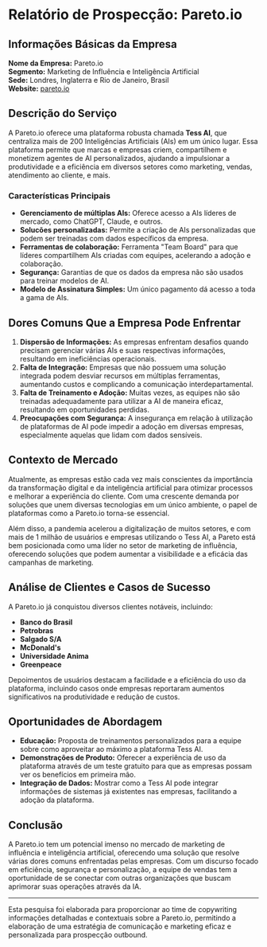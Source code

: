 # Relatório de Prospecção: Pareto.io

## Informações Básicas da Empresa

**Nome da Empresa:** Pareto.io  
**Segmento:** Marketing de Influência e Inteligência Artificial  
**Sede:** Londres, Inglaterra e Rio de Janeiro, Brasil  
**Website:** [pareto.io](https://pareto.io)  

## Descrição do Serviço

A Pareto.io oferece uma plataforma robusta chamada **Tess AI**, que centraliza mais de 200 Inteligências Artificiais (AIs) em um único lugar. Essa plataforma permite que marcas e empresas criem, compartilhem e monetizem agentes de AI personalizados, ajudando a impulsionar a produtividade e a eficiência em diversos setores como marketing, vendas, atendimento ao cliente, e mais.

### Características Principais
- **Gerenciamento de múltiplas AIs:** Oferece acesso a AIs líderes de mercado, como ChatGPT, Claude, e outros.
- **Solucões personalizadas:** Permite a criação de AIs personalizadas que podem ser treinadas com dados específicos da empresa.
- **Ferramentas de colaboração:** Ferramenta "Team Board" para que líderes compartilhem AIs criadas com equipes, acelerando a adoção e colaboração.
- **Segurança:** Garantias de que os dados da empresa não são usados para treinar modelos de AI.
- **Modelo de Assinatura Simples:** Um único pagamento dá acesso a toda a gama de AIs.

## Dores Comuns Que a Empresa Pode Enfrentar
1. **Dispersão de Informações:** As empresas enfrentam desafios quando precisam gerenciar várias AIs e suas respectivas informações, resultando em ineficiências operacionais.
2. **Falta de Integração:** Empresas que não possuem uma solução integrada podem desviar recursos em múltiplas ferramentas, aumentando custos e complicando a comunicação interdepartamental.
3. **Falta de Treinamento e Adoção:** Muitas vezes, as equipes não são treinadas adequadamente para utilizar a AI de maneira eficaz, resultando em oportunidades perdidas.
4. **Preocupações com Segurança:** A insegurança em relação à utilização de plataformas de AI pode impedir a adoção em diversas empresas, especialmente aquelas que lidam com dados sensíveis.

## Contexto de Mercado
Atualmente, as empresas estão cada vez mais conscientes da importância da transformação digital e da inteligência artificial para otimizar processos e melhorar a experiência do cliente. Com uma crescente demanda por soluções que unem diversas tecnologias em um único ambiente, o papel de plataformas como a Pareto.io torna-se essencial. 

Além disso, a pandemia acelerou a digitalização de muitos setores, e com mais de 1 milhão de usuários e empresas utilizando o Tess AI, a Pareto está bem posicionada como uma líder no setor de marketing de influência, oferecendo soluções que podem aumentar a visibilidade e a eficácia das campanhas de marketing.

## Análise de Clientes e Casos de Sucesso
A Pareto.io já conquistou diversos clientes notáveis, incluindo:
- **Banco do Brasil**
- **Petrobras**
- **Salgado S/A**
- **McDonald's**
- **Universidade Anima**
- **Greenpeace**

Depoimentos de usuários destacam a facilidade e a eficiência do uso da plataforma, incluindo casos onde empresas reportaram aumentos significativos na produtividade e redução de custos.

## Oportunidades de Abordagem
- **Educação:** Proposta de treinamentos personalizados para a equipe sobre como aproveitar ao máximo a plataforma Tess AI.
- **Demonstrações de Produto:** Oferecer a experiência de uso da plataforma através de um teste gratuito para que as empresas possam ver os benefícios em primeira mão.
- **Integração de Dados:** Mostrar como a Tess AI pode integrar informações de sistemas já existentes nas empresas, facilitando a adoção da plataforma.

## Conclusão
A Pareto.io tem um potencial imenso no mercado de marketing de influência e inteligência artificial, oferecendo uma solução que resolve várias dores comuns enfrentadas pelas empresas. Com um discurso focado em eficiência, segurança e personalização, a equipe de vendas tem a oportunidade de se conectar com outras organizações que buscam aprimorar suas operações através da IA.

---

Esta pesquisa foi elaborada para proporcionar ao time de copywriting informações detalhadas e contextuais sobre a Pareto.io, permitindo a elaboração de uma estratégia de comunicação e marketing eficaz e personalizada para prospecção outbound.